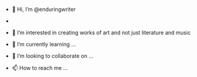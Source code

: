 - 👋 Hi, I’m @enduringwriter
- 

- 👀 I’m interested in creating works of art and not just literature and music

- 🌱 I’m currently learning ...
- 💞️ I’m looking to collaborate on ...
- 📫 How to reach me ...

<!---
enduringwriter/enduringwriter is a ✨ special ✨ repository because its `README.md` (this file) appears on your GitHub profile.
You can click the Preview link to take a look at your changes.
--->
